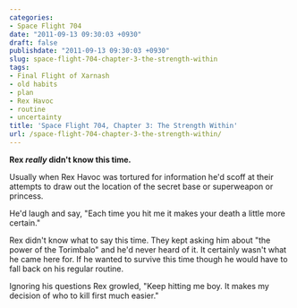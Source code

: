 ```yaml
---
categories:
- Space Flight 704
date: "2011-09-13 09:30:03 +0930"
draft: false
publishdate: "2011-09-13 09:30:03 +0930"
slug: space-flight-704-chapter-3-the-strength-within
tags:
- Final Flight of Xarnash
- old habits
- plan
- Rex Havoc
- routine
- uncertainty
title: 'Space Flight 704, Chapter 3: The Strength Within'
url: /space-flight-704-chapter-3-the-strength-within/
---
```

**Rex *really* didn't know this time.**

Usually when Rex Havoc was tortured for information he'd scoff at their
attempts to draw out the location of the secret base or superweapon or
princess.

He'd laugh and say, "Each time you hit me it makes your death a little
more certain."

Rex didn't know what to say this time. They kept asking him about "the
power of the Torimbalo" and he'd never heard of it. It certainly wasn't
what he came here for. If he wanted to survive this time though he would
have to fall back on his regular routine.

Ignoring his questions Rex growled, "Keep hitting me boy. It makes my
decision of who to kill first much easier."